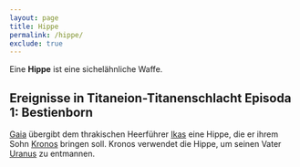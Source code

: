 ```yaml
---
layout: page
title: Hippe
permalink: /hippe/
exclude: true
---
```


Eine **Hippe** ist eine sichelähnliche Waffe.

## Ereignisse in Titaneion-Titanenschlacht Episoda 1: Bestienborn

[Gaia](/gaia/) übergibt dem thrakischen Heerführer [Ikas](/ikas/) eine Hippe, die er ihrem Sohn [Kronos](/kronos/) bringen soll. Kronos verwendet die Hippe, um seinen Vater [Uranus](/uranus/) zu entmannen.
